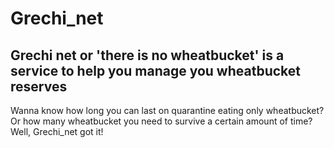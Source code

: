 # Grechi_net
## Grechi net or 'there is no wheatbucket' is a service to help you manage you wheatbucket reserves
Wanna know how long you can last on quarantine eating only wheatbucket? Or how many wheatbucket you need to survive a certain amount of time? Well, Grechi_net got it! 
